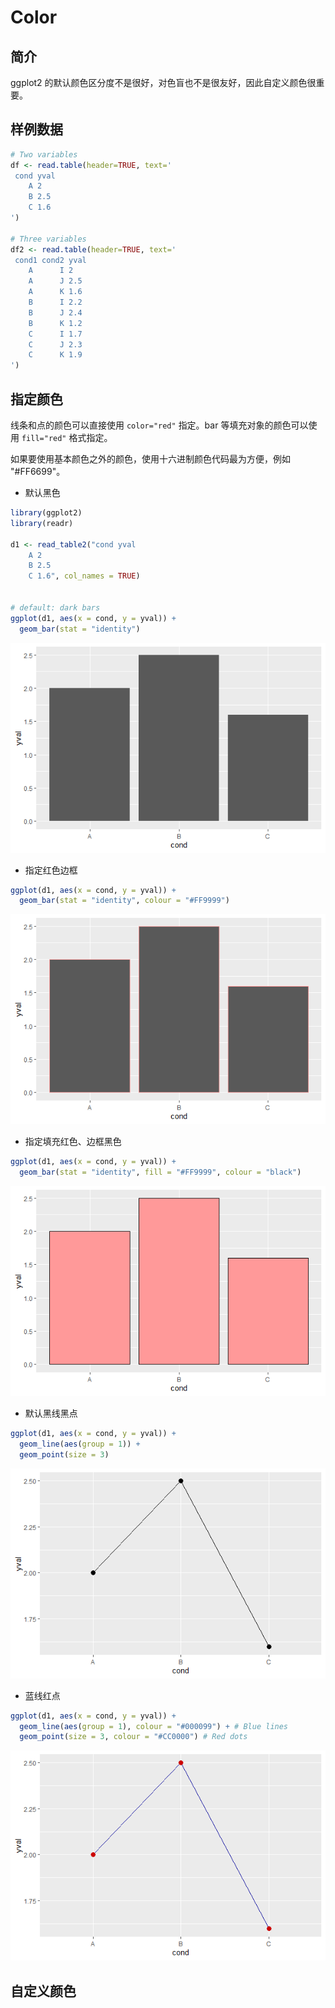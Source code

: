 # Color

## 简介

ggplot2 的默认颜色区分度不是很好，对色盲也不是很友好，因此自定义颜色很重要。

## 样例数据

```r
# Two variables
df <- read.table(header=TRUE, text='
 cond yval
    A 2
    B 2.5
    C 1.6
')

# Three variables
df2 <- read.table(header=TRUE, text='
 cond1 cond2 yval
    A      I 2
    A      J 2.5
    A      K 1.6
    B      I 2.2
    B      J 2.4
    B      K 1.2
    C      I 1.7
    C      J 2.3
    C      K 1.9
')
```

## 指定颜色

线条和点的颜色可以直接使用 `color="red"` 指定。bar 等填充对象的颜色可以使用 `fill="red"` 格式指定。

如果要使用基本颜色之外的颜色，使用十六进制颜色代码最为方便，例如 "#FF6699"。

- 默认黑色

```r
library(ggplot2)
library(readr)

d1 <- read_table2("cond yval
    A 2
    B 2.5
    C 1.6", col_names = TRUE)


# default: dark bars
ggplot(d1, aes(x = cond, y = yval)) +
  geom_bar(stat = "identity")
```

![bar](images/2020-08-28-09-36-39.png)

- 指定红色边框

```r
ggplot(d1, aes(x = cond, y = yval)) +
  geom_bar(stat = "identity", colour = "#FF9999")
```

![bar](images/2020-08-28-09-50-37.png)

- 指定填充红色、边框黑色

```r
ggplot(d1, aes(x = cond, y = yval)) +
  geom_bar(stat = "identity", fill = "#FF9999", colour = "black")
```

![bar](images/2020-08-28-09-54-44.png)

- 默认黑线黑点
  
```r
ggplot(d1, aes(x = cond, y = yval)) +
  geom_line(aes(group = 1)) +
  geom_point(size = 3)
```

![bar](images/2020-08-28-09-57-16.png)

- 蓝线红点

```r
ggplot(d1, aes(x = cond, y = yval)) +
  geom_line(aes(group = 1), colour = "#000099") + # Blue lines
  geom_point(size = 3, colour = "#CC0000") # Red dots
```

![bar](images/2020-08-28-09-59-41.png)

## 自定义颜色

